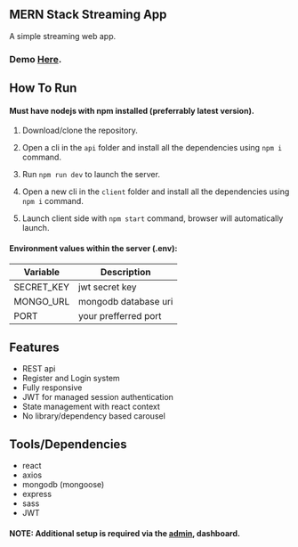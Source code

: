 ## MERN Stack Streaming App
A simple streaming web app.
### Demo [Here](https://google.com).

## How To Run
#### Must have nodejs with npm installed (preferrably latest version).
1. Download/clone the repository.

2. Open a cli in the `api` folder and install all the dependencies using `npm i` command.
3. Run `npm run dev` to launch the server.
4. Open a new cli in the `client` folder and install all the dependencies using `npm i` command.
5. Launch client side with `npm start` command, browser will automatically launch.

#### Environment values within the server (.env):
| Variable    | Description |
|-------------| ----------- |
| SECRET_KEY  | jwt secret key|
| MONGO_URL   | mongodb database uri|
| PORT   | your prefferred port|


## Features
- REST api
- Register and Login system
- Fully responsive
- JWT for managed session authentication
- State management with react context
- No library/dependency based carousel

## Tools/Dependencies
- react
- axios
- mongodb (mongoose)
- express
- sass
- JWT

#### NOTE: Additional setup is required via the [admin](https://github.com/codesagecoder/streaming-app-admin), dashboard.